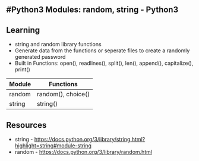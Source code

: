 #Python3 
Modules: random, string - Python3 
-
Learning 
-
- string and random library functions  
- Generate data from the functions or seperate files to create a randomly generated password
- Built in Functions: open(), readlines(), split(), len(), append(), capitalize(), print()


| Module        | Functions      |
| ------------- | ------------- |
| random  | random(), choice() |
| string  |  string()   |

Resources
-
- string - https://docs.python.org/3/library/string.html?highlight=string#module-string
- random - https://docs.python.org/3/library/random.html
